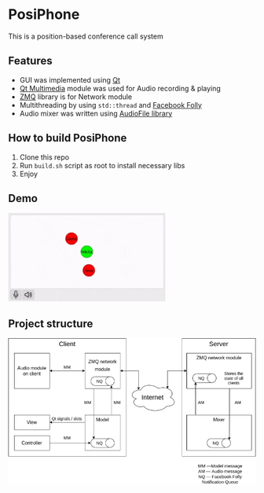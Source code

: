 # PosiPhone

This is a position-based conference call system

## Features

* GUI was implemented using [Qt](https://www.qt.io/)
* [Qt Multimedia](https://doc.qt.io/qt-5/qtmultimedia-module.html) module was used for Audio recording & playing
* [ZMQ](https://zeromq.org) library is for Network module
* Multithreading by using `std::thread` and [Facebook Folly](https://github.com/facebook/folly)
* Audio mixer was written using [AudioFile library](https://github.com/adamstark/AudioFile)

## How to build PosiPhone

1. Clone this repo
2. Run `build.sh` script as root to install necessary libs
3. Enjoy

## Demo

![](./resources/demo.gif)

## Project structure

![](./resources/structure.png)
